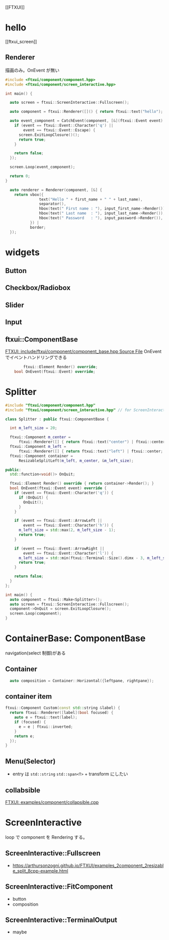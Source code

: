 [[FTXUI]]

# hello
[[ftxui_screen]]
## Renderer
描画のみ。OnEvent が無い
```cpp
#include <ftxui/component/component.hpp>
#include <ftxui/component/screen_interactive.hpp>

int main() {

  auto screen = ftxui::ScreenInteractive::Fullscreen();

  auto component = ftxui::Renderer([]() { return ftxui::text("hello"); });

  auto event_component = CatchEvent(component, [&](ftxui::Event event) {
    if (event == ftxui::Event::Character('q') ||
        event == ftxui::Event::Escape) {
      screen.ExitLoopClosure()();
      return true;
    }

    return false;
  });

  screen.Loop(event_component);

  return 0;
}
```

```cpp
  auto renderer = Renderer(component, [&] {
    return vbox({
               text("Hello " + first_name + " " + last_name),
               separator(),
               hbox(text(" First name : "), input_first_name->Render()),
               hbox(text(" Last name  : "), input_last_name->Render()),
               hbox(text(" Password   : "), input_password->Render()),
           }) |
           border;
  });
```

# widgets
## Button

## Checkbox/Radiobox

## Slider

## Input



## ftxui::ComponentBase
[FTXUI: include/ftxui/component/component_base.hpp Source File](https://arthursonzogni.github.io/FTXUI/component__base_8hpp_source.html)
OnEventでイベントハンドリングできる
```cpp
	    ftxui::Element Render() override;
    bool OnEvent(ftxui::Event) override;
```


# Splitter

```cpp
#include "ftxui/component/component.hpp"
#include "ftxui/component/screen_interactive.hpp" // for ScreenInteractive

class Splitter : public ftxui::ComponentBase {

  int m_left_size = 20;

  ftxui::Component m_center =
      ftxui::Renderer([] { return ftxui::text("center") | ftxui::center; });
  ftxui::Component m_left =
      ftxui::Renderer([] { return ftxui::text("left") | ftxui::center; });
  ftxui::Component container =
      ResizableSplitLeft(m_left, m_center, &m_left_size);

public:
  std::function<void()> OnQuit;

  ftxui::Element Render() override { return container->Render(); }
  bool OnEvent(ftxui::Event event) override {
    if (event == ftxui::Event::Character('q')) {
      if (OnQuit) {
        OnQuit();
      }
    }

    if (event == ftxui::Event::ArrowLeft ||
        event == ftxui::Event::Character('h')) {
      m_left_size = std::max(2, m_left_size - 1);
      return true;
    }

    if (event == ftxui::Event::ArrowRight ||
        event == ftxui::Event::Character('l')) {
      m_left_size = std::min(ftxui::Terminal::Size().dimx - 3, m_left_size + 1);
      return true;
    }

    return false;
  }
};

int main() {
  auto component = ftxui::Make<Splitter>();
  auto screen = ftxui::ScreenInteractive::Fullscreen();
  component->OnQuit = screen.ExitLoopClosure();
  screen.Loop(component);
}
```

# ContainerBase: ComponentBase
navigation(select 制御)がある

## Container
```c++
  auto composition = Container::Horizontal({leftpane, rightpane});
```

## container item

```c++
ftxui::Component Custom(const std::string &label) {
  return ftxui::Renderer([label](bool focused) {
    auto e = ftxui::text(label);
    if (focused) {
      e = e | ftxui::inverted;
    }
    return e;
  });
}
```

## Menu(Selector)
- entry は `std::string` `std::span<T>` + transform にしたい

## collabsible
[FTXUI: examples/component/collapsible.cpp](https://arthursonzogni.github.io/FTXUI/examples_2component_2collapsible_8cpp-example.html)

# ScreenInteractive
loop で component を Rendering する。
## ScreenInteractive::Fullscreen
- https://arthursonzogni.github.io/FTXUI/examples_2component_2resizable_split_8cpp-example.html

## ScreenInteractive::FitComponent
- button
- composition

## ScreenInteractive::TerminalOutput
- maybe
